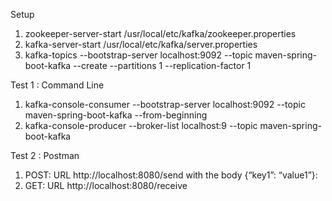 Setup
1. zookeeper-server-start /usr/local/etc/kafka/zookeeper.properties
2. kafka-server-start /usr/local/etc/kafka/server.properties
3. kafka-topics --bootstrap-server localhost:9092 --topic maven-spring-boot-kafka --create --partitions 1 --replication-factor 1

Test 1 : Command Line
1. kafka-console-consumer --bootstrap-server localhost:9092 --topic maven-spring-boot-kafka --from-beginning
2. kafka-console-producer --broker-list localhost:9 --topic maven-spring-boot-kafka

Test 2 : Postman
1. POST: URL http://localhost:8080/send with the body {“key1”: “value1”}:
2. GET: URL http://localhost:8080/receive 